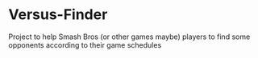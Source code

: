 # Versus-Finder
Project to help Smash Bros (or other games maybe) players to find some opponents according to their game schedules

